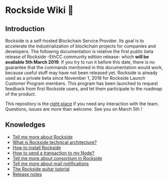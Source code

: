 # Rockside Wiki 🎸


## <a name="introduction"></a>Introduction
Rockside is a self-hosted Blockchain Service Provider. Its goal is to accelerate the industrialization of blockchain projects for companies and developers.
The following documentation is relative the first public beta release of Rockside -EthCC community edition release- which **will be available 5th March 2019**. If you try to run it before this date, there is no guarantee that the commands mentioned in this documentation would work, because useful stuff may have not been released yet.
Rockside is already used as a private beta since November 1, 2018 for Rockside Launch Customer Program members. This program has been launched to request feedback from first Rockside users, and let them participate to the roadmap of the product.

This repository is the [right place](https://github.com/blockchain-studio/rockside/issues) if you need any interaction with the team. Questions, issues are more than welcome.
See you on March 5th !

## <a name="knownledges"></a>Knowledges


* [Tell me more about Rockside](more-about-rockside.md)
* [What is Rockside technical architecture?](rockside-technical-architecture.md)
* [How to install Rockside](installation/install-rockside.md)
* [How to send a transaction to my Node?](send-transaction.md)
* [Tell me more about consortium in Rockside](more-about-consortium.md)
* [Tell me more about mail notifications](more-about-notifications.md)
* [The Rockside guitar tutorial](tutorial/guitar-tutorial.md)
* [Release notes]()
